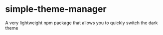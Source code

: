 # simple-theme-manager
 A very lightweight npm package that allows you to quickly switch the dark theme
